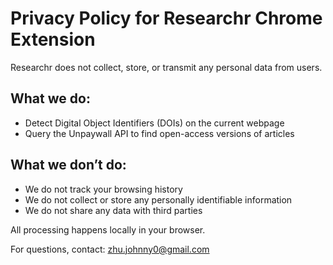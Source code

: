 # Privacy Policy for Researchr Chrome Extension

Researchr does not collect, store, or transmit any personal data from users.

## What we do:

- Detect Digital Object Identifiers (DOIs) on the current webpage
- Query the Unpaywall API to find open-access versions of articles

## What we don’t do:

- We do not track your browsing history
- We do not collect or store any personally identifiable information
- We do not share any data with third parties

All processing happens locally in your browser.

For questions, contact: [zhu.johnny0@gmail.com](mailto:zhu.johnny0@gmail.com)

